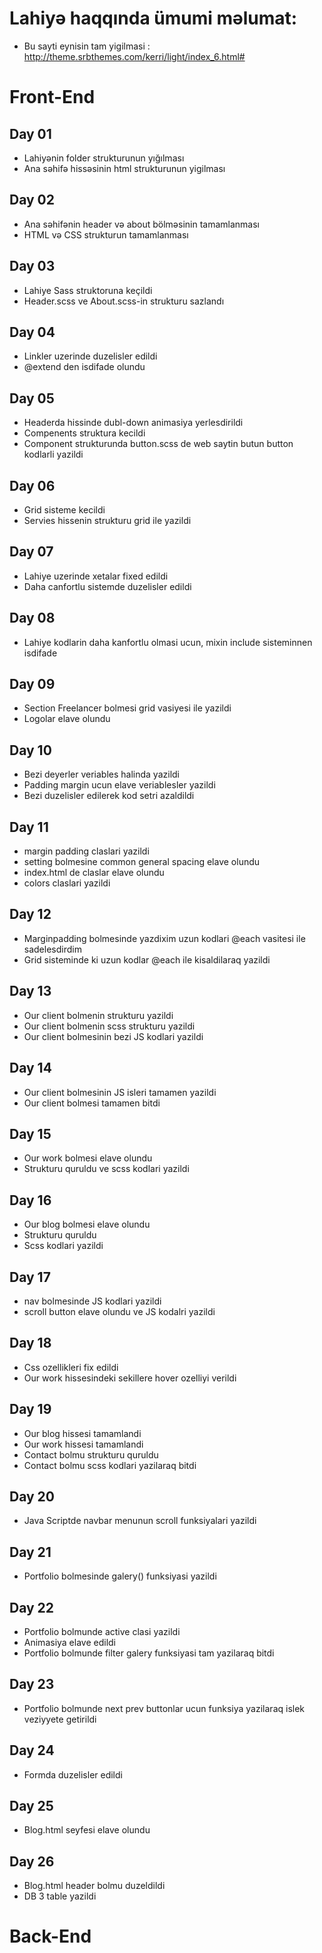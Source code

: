 # Lahiyə haqqında ümumi məlumat:
 - Bu sayti eynisin tam yigilmasi : http://theme.srbthemes.com/kerri/light/index_6.html#

# Front-End
## Day 01
- Lahiyənin folder strukturunun yığılması
- Ana səhifə hissəsinin html strukturunun yigilması

## Day 02
- Ana səhifənin header və about bölməsinin tamamlanması
- HTML və CSS strukturun tamamlanması

## Day 03
- Lahiye Sass struktoruna keçildi
- Header.scss ve About.scss-in strukturu sazlandı

## Day 04
- Linkler uzerinde duzelisler edildi
- @extend den isdifade olundu

## Day 05
- Headerda hissinde dubl-down animasiya yerlesdirildi
- Compenents struktura kecildi
- Component strukturunda button.scss de web saytin butun button kodlarli yazildi

## Day 06
- Grid sisteme kecildi
- Servies hissenin strukturu grid ile yazildi

## Day 07
- Lahiye uzerinde xetalar fixed edildi
- Daha canfortlu sistemde duzelisler edildi

## Day 08
- Lahiye kodlarin daha kanfortlu olmasi ucun, mixin include sisteminnen isdifade

## Day 09
- Section Freelancer bolmesi grid vasiyesi ile yazildi
- Logolar elave olundu

## Day 10
- Bezi deyerler veriables halinda yazildi
- Padding margin ucun elave veriablesler yazildi
- Bezi duzelisler edilerek kod setri azaldildi

## Day 11
- margin padding claslari yazildi
- setting bolmesine common general spacing elave olundu
- index.html de claslar elave olundu
- colors claslari yazildi

## Day 12
- Marginpadding bolmesinde yazdixim uzun kodlari @each vasitesi ile sadelesdirdim
- Grid sisteminde ki uzun kodlar @each ile kisaldilaraq yazildi

## Day 13
- Our client bolmenin strukturu  yazildi
- Our client bolmenin scss strukturu  yazildi
- Our client bolmesinin bezi  JS kodlari yazildi

## Day 14
- Our client bolmesinin JS isleri tamamen yazildi
- Our client bolmesi tamamen bitdi

## Day 15
- Our work bolmesi elave olundu
- Strukturu quruldu ve scss kodlari yazildi

## Day 16
- Our blog bolmesi elave olundu
- Strukturu quruldu
- Scss kodlari yazildi

## Day 17
- nav bolmesinde JS kodlari yazildi
- scroll button elave olundu ve JS kodalri yazildi

## Day 18
- Css ozellikleri fix edildi
- Our work hissesindeki sekillere hover ozelliyi verildi

## Day 19
- Our blog hissesi tamamlandi
- Our work hissesi tamamlandi
- Contact bolmu strukturu quruldu
- Contact bolmu scss kodlari yazilaraq bitdi

## Day 20
- Java Scriptde navbar menunun scroll funksiyalari yazildi

## Day 21
- Portfolio bolmesinde galery() funksiyasi yazildi

## Day 22
- Portfolio bolmunde active clasi yazildi
- Animasiya elave edildi
- Portfolio bolmunde filter galery funksiyasi tam yazilaraq bitdi

## Day 23
- Portfolio bolmunde next prev buttonlar ucun funksiya yazilaraq islek veziyyete getirildi

## Day 24
- Formda duzelisler edildi

## Day 25
- Blog.html seyfesi elave olundu

## Day 26
- Blog.html header bolmu duzeldildi
- DB 3 table yazildi

# Back-End

